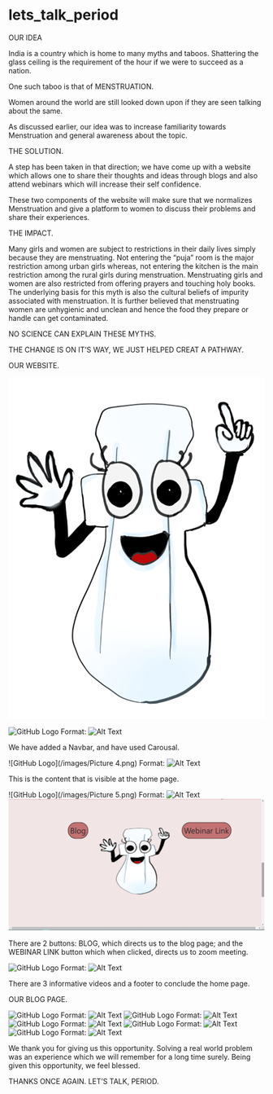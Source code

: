 # lets_talk_period


OUR IDEA

India is a country which is home to many myths and taboos.
Shattering the glass ceiling is the requirement of the hour if
we were to succeed as a nation.

One such taboo is that of MENSTRUATION.

Women around the world are still looked down upon if they
are seen talking about the same.

As discussed earlier, our idea was to increase familiarity
towards Menstruation and general awareness about the
topic.




THE SOLUTION.

A step has been taken in that direction; we have come up
with a website which allows one to share their thoughts and
ideas through blogs and also attend webinars which will
increase their self confidence.

These two components of the website will make sure that we
normalizes Menstruation and give a platform to women to
discuss their problems and share their experiences.




THE IMPACT.

Many girls and women are subject to restrictions in their
daily lives simply because they are menstruating. Not
entering the “puja” room is the major restriction among
urban girls whereas, not entering the kitchen is the main
restriction among the rural girls during menstruation.
Menstruating girls and women are also restricted from
offering prayers and touching holy books. The underlying
basis for this myth is also the cultural beliefs of impurity
associated with menstruation. It is further believed that
menstruating women are unhygienic and unclean and hence
the food they prepare or handle can get contaminated.

NO SCIENCE CAN EXPLAIN THESE MYTHS.

THE CHANGE IS ON IT’S WAY, WE JUST HELPED CREAT A
PATHWAY.


OUR WEBSITE.

![pic1](/images/Picture1.png)



![GitHub Logo](/images/logo.png)
Format: ![Alt Text](url)


We have added a Navbar, and have used Carousal.

![GitHub Logo](/images/Picture 4.png)
Format: ![Alt Text](url)

This is the content that is visible at the home page.


![GitHub Logo](/images/Picture 5.png)
Format: ![Alt Text](url)
![alt text](https://github.com/sushant-varanasi/lets_talk_period/blob/master/images/Picture5.png?raw=true)


There are 2 buttons: BLOG, which directs us to the blog page; and the WEBINAR LINK button which when clicked, directs us to zoom meeting.


![GitHub Logo](/images/logo.png)
Format: ![Alt Text](url)

There are 3 informative videos and a footer to conclude the home page.

OUR BLOG PAGE.

![GitHub Logo](/images/logo.png)
Format: ![Alt Text](url)
![GitHub Logo](/images/logo.png)
Format: ![Alt Text](url)
![GitHub Logo](/images/logo.png)
Format: ![Alt Text](url)
![GitHub Logo](/images/logo.png)
Format: ![Alt Text](url)
![GitHub Logo](/images/logo.png)
Format: ![Alt Text](url)


We thank you for giving us this opportunity. Solving a real world problem was an experience which we will remember for a long time surely. 
Being given this opportunity, we feel blessed.

THANKS ONCE AGAIN.
LET’S TALK, PERIOD.




